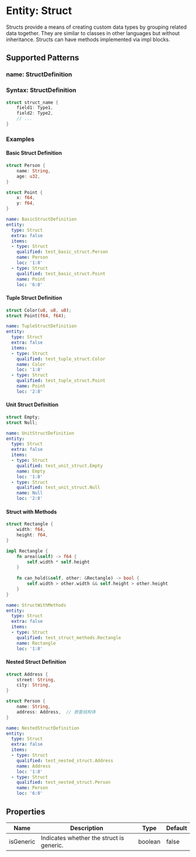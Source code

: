 # Entity: Struct

Structs provide a means of creating custom data types by grouping related data together. They are similar to classes in other languages but without inheritance. Structs can have methods implemented via impl blocks.

## Supported Patterns

### name: StructDefinition
### Syntax: StructDefinition
```rust
struct struct_name {
    field1: Type1,
    field2: Type2,
    // ...
}
```

### Examples

#### Basic Struct Definition
```rust
struct Person {
    name: String,
    age: u32,
}

struct Point {
    x: f64,
    y: f64,
}
```

```yaml
name: BasicStructDefinition
entity:
  type: Struct
  extra: false
  items:
  - type: Struct
    qualified: test_basic_struct.Person
    name: Person
    loc: '1:8'
  - type: Struct
    qualified: test_basic_struct.Point
    name: Point
    loc: '6:8'
```

#### Tuple Struct Definition
```rust
struct Color(u8, u8, u8);
struct Point(f64, f64);
```

```yaml
name: TupleStructDefinition
entity:
  type: Struct
  extra: false
  items:
  - type: Struct
    qualified: test_tuple_struct.Color
    name: Color
    loc: '1:8'
  - type: Struct
    qualified: test_tuple_struct.Point
    name: Point
    loc: '2:8'
```

#### Unit Struct Definition
```rust
struct Empty;
struct Null;
```

```yaml
name: UnitStructDefinition
entity:
  type: Struct
  extra: false
  items:
  - type: Struct
    qualified: test_unit_struct.Empty
    name: Empty
    loc: '1:8'
  - type: Struct
    qualified: test_unit_struct.Null
    name: Null
    loc: '2:8'
```

#### Struct with Methods
```rust
struct Rectangle {
    width: f64,
    height: f64,
}

impl Rectangle {
    fn area(&self) -> f64 {
        self.width * self.height
    }
    
    fn can_hold(&self, other: &Rectangle) -> bool {
        self.width > other.width && self.height > other.height
    }
}
```

```yaml
name: StructWithMethods
entity:
  type: Struct
  extra: false
  items:
  - type: Struct
    qualified: test_struct_methods.Rectangle
    name: Rectangle
    loc: '1:8'
```

#### Nested Struct Definition
```rust
struct Address {
    street: String,
    city: String,
}

struct Person {
    name: String,
    address: Address,  // 嵌套结构体
}
```

```yaml
name: NestedStructDefinition
entity:
  type: Struct
  extra: false
  items:
  - type: Struct
    qualified: test_nested_struct.Address
    name: Address
    loc: '1:8'
  - type: Struct
    qualified: test_nested_struct.Person
    name: Person
    loc: '6:8'
```

## Properties

| Name | Description | Type | Default |
|------|-------------|------|---------|
| isGeneric | Indicates whether the struct is generic. | boolean | false |